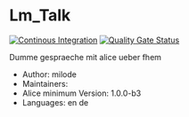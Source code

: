 # Lm_Talk

[![Continous Integration](https://gitlab.com/project-alice-assistant/skills/skill_Lm_Talk/badges/master/pipeline.svg)](https://gitlab.com/project-alice-assistant/skills/skill_Lm_Talk/pipelines/latest) [![Quality Gate Status](https://sonarcloud.io/api/project_badges/measure?project=project-alice-assistant_skill_Lm_Talk&metric=alert_status)](https://sonarcloud.io/dashboard?id=project-alice-assistant_skill_Lm_Talk)

Dumme gespraeche mit alice ueber fhem

- Author: milode
- Maintainers: 
- Alice minimum Version: 1.0.0-b3
- Languages:
    en
    de


